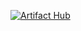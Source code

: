 [![Artifact Hub](https://img.shields.io/endpoint?url=https://artifacthub.io/badge/repository/mkerkstra-librechat)](https://artifacthub.io/packages/search?repo=mkerkstra-librechat)
